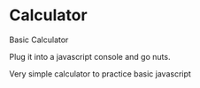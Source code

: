 # Calculator
Basic Calculator 

Plug it into a javascript console and go nuts. 

Very simple calculator to practice basic javascript
